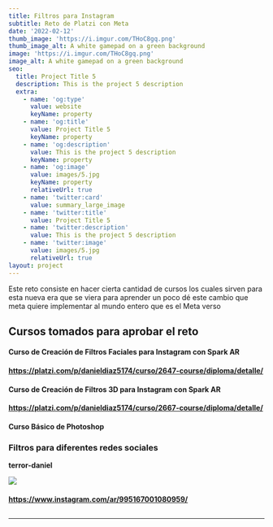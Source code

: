 ```yaml
---
title: Filtros para Instagram
subtitle: Reto de Platzi con Meta
date: '2022-02-12'
thumb_image: 'https://i.imgur.com/THoC8gq.png'
thumb_image_alt: A white gamepad on a green background
image: 'https://i.imgur.com/THoC8gq.png'
image_alt: A white gamepad on a green background
seo:
  title: Project Title 5
  description: This is the project 5 description
  extra:
    - name: 'og:type'
      value: website
      keyName: property
    - name: 'og:title'
      value: Project Title 5
      keyName: property
    - name: 'og:description'
      value: This is the project 5 description
      keyName: property
    - name: 'og:image'
      value: images/5.jpg
      keyName: property
      relativeUrl: true
    - name: 'twitter:card'
      value: summary_large_image
    - name: 'twitter:title'
      value: Project Title 5
    - name: 'twitter:description'
      value: This is the project 5 description
    - name: 'twitter:image'
      value: images/5.jpg
      relativeUrl: true
layout: project
---
```

Este reto consiste en hacer cierta cantidad de cursos los cuales sirven para esta nueva era que se viera para aprender un poco dé este cambio que meta quiere implementar al mundo entero que es el Meta verso

## **Cursos tomados para aprobar el reto**

#### Curso de Creación de Filtros Faciales para Instagram con Spark AR

#### <https://platzi.com/p/danieldiaz5174/curso/2647-course/diploma/detalle/>

#### Curso de Creación de Filtros 3D para Instagram con Spark AR

#### <https://platzi.com/p/danieldiaz5174/curso/2667-course/diploma/detalle/>

#### Curso Básico de Photoshop&#xA;&#xA;

### **Filtros para diferentes redes sociales**

**terror-daniel**

![](https://www.notion.so/image/https%3A%2F%2Fs3-us-west-2.amazonaws.com%2Fsecure.notion-static.com%2Ffc990ee0-0c88-4ca7-98b3-565fe86f9387%2FCaptura_de_pantalla\_2021-10-29\_170654.png?id=b6f731fa-1745-421f-8a5b-900f8f8ad145\&table=block\&spaceId=13328bea-cc89-4468-bfca-ebe605b88e65\&width=2000\&userId=514977c9-36d0-4e2d-886a-4c4d0a56974e\&cache=v2)

#### <https://www.instagram.com/ar/995167001080959/>

##

***
